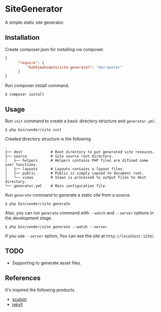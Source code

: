# SiteGenerator 

A simple static site generator.

## Installation 

Create composer.json for installing via composer. 

```json
{
      "require": {
          "kohkimakimoto/site-generator": "dev-master"
      }
}
```

Run composer install command.

```Shell
$ composer install
```

## Usage

Run `init` command to create a basic directory structure and `generator.yml`.

```Shell
$ php bin/vendor/site init
```

Created directory structure is the following

```
.
├── dest             # Root directory to put generated site resouces.
├── source           # Site source root directory.
│   ├── helpers      # Helpers contains PHP files are difined some user functions.
│   ├── layouts      # Layouts contains a layout files.
│   ├── public       # Public is simply copied to document root.
│   └── views        # Views is processed to output files to dest directory.
└── generator.yml    # Main configuration file.
```

Run `generate` command to generate a static site from a source. 

```Shell
$ php bin/vendor/site generate
```

Also, you can run `generate` command with `--watch` and `--server` options in the development stage.

```Shell
$ php bin/vendor/site generate --watch --server
```

If you use `--server` option, You can see the site at `http://localhost:1234/`.

## TODO

* Supporting to generate asset files.

## References

It's inspired the following products.

* [sculpin](https://github.com/sculpin/sculpin)
* [jekyll](https://github.com/jekyll/jekyll)

